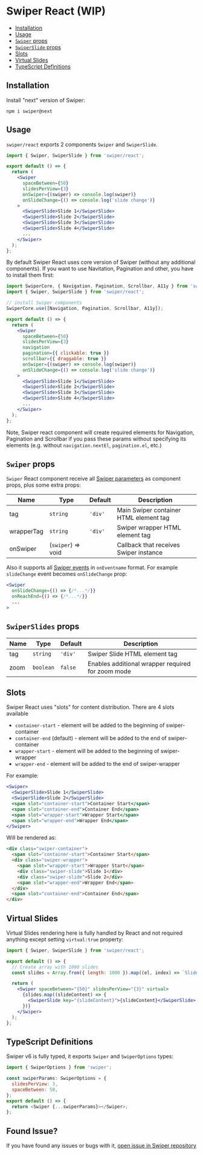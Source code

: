 # Swiper React (WIP)

- [Installation](#installation)
- [Usage](#usage)
- [`Swiper` props](#swiper-props)
- [`SwiperSlide` props](#swiperslide-props)
- [Slots](#slots)
- [Virtual Slides](#virtual-slides)
- [TypeScript Definitions](#typescript-definitions)

## Installation

Install "next" version of Swiper:

```
npm i swiper@next
```

## Usage

`swiper/react` exports 2 components `Swiper` and `SwiperSlide`.

```jsx
import { Swiper, SwiperSlide } from 'swiper/react';

export default () => {
  return (
    <Swiper
      spaceBetween={50}
      slidesPerView={3}
      onSwiper={(swiper) => console.log(swiper)}
      onSlideChange={() => console.log('slide change')}
    >
      <SwiperSlide>Slide 1</SwiperSlide>
      <SwiperSlide>Slide 2</SwiperSlide>
      <SwiperSlide>Slide 3</SwiperSlide>
      <SwiperSlide>Slide 4</SwiperSlide>
      ...
    </Swiper>
  );
};
```

By default Swiper React uses core version of Swiper (without any additional components). If you want to use Navitation, Pagination and other, you have to install them first:

```jsx
import SwiperCore, { Navigation, Pagination, Scrollbar, A11y } from 'swiper';
import { Swiper, SwiperSlide } from 'swiper/react';

// install Swiper components
SwiperCore.use([Navigation, Pagination, Scrollbar, A11y]);

export default () => {
  return (
    <Swiper
      spaceBetween={50}
      slidesPerView={3}
      navigation
      pagination={{ clickable: true }}
      scrollbar={{ draggable: true }}
      onSwiper={(swiper) => console.log(swiper)}
      onSlideChange={() => console.log('slide change')}
    >
      <SwiperSlide>Slide 1</SwiperSlide>
      <SwiperSlide>Slide 2</SwiperSlide>
      <SwiperSlide>Slide 3</SwiperSlide>
      <SwiperSlide>Slide 4</SwiperSlide>
      ...
    </Swiper>
  );
};
```

Note, Swiper react component will create required elements for Navigation, Pagination and Scrollbar if you pass these params without specifying its elements (e.g. without `navigation.nextEl`, `pagination.el`, etc.)

## `Swiper` props

`Swiper` React component receive all [Swiper parameters](https://swiperjs.com/api/#parameters) as component props, plus some extra props:

| Name       | Type               | Default | Description                            |
| ---------- | ------------------ | ------- | -------------------------------------- |
| tag        | `string`           | `'div'` | Main Swiper container HTML element tag |
| wrapperTag | `string`           | `'div'` | Swiper wrapper HTML element tag        |
| onSwiper   | (`swiper`) => void |         | Callback that receives Swiper instance |

Also it supports all [Swiper events](https://swiperjs.com/api/#events) in `onEventname` format. For example `slideChange` event becomes `onSlideChange` prop:

```jsx
<Swiper
  onSlideChange={() => {/*...*/}}
  onReachEnd={() => {/*...*/}}
  ...
>
```

## `SwiperSlides` props

| Name | Type      | Default | Description                                       |
| ---- | --------- | ------- | ------------------------------------------------- |
| tag  | `string`  | `'div'` | Swiper Slide HTML element tag                     |
| zoom | `boolean` | `false` | Enables additional wrapper required for zoom mode |

## Slots

Swiper React uses "slots" for content distribution. There are 4 slots available

- `container-start` - element will be added to the beginning of swiper-container
- `container-end` (default) - element will be added to the end of swiper-container
- `wrapper-start` - element will be added to the beginning of swiper-wrapper
- `wrapper-end` - element will be added to the end of swiper-wrapper

For example:

```jsx
<Swiper>
  <SwiperSlide>Slide 1</SwiperSlide>
  <SwiperSlide>Slide 2</SwiperSlide>
  <span slot="container-start">Container Start</span>
  <span slot="container-end">Container End</span>
  <span slot="wrapper-start">Wrapper Start</span>
  <span slot="wrapper-end">Wrapper End</span>
</Swiper>
```

Will be rendered as:

```html
<div class="swiper-container">
  <span slot="container-start">Container Start</span>
  <div class="swiper-wrapper">
    <span slot="wrapper-start">Wrapper Start</span>
    <div class="swiper-slide">Slide 1</div>
    <div class="swiper-slide">Slide 2</div>
    <span slot="wrapper-end">Wrapper End</span>
  </div>
  <span slot="container-end">Container End</span>
</div>
```

## Virtual Slides

Virtual Slides rendering here is fully handled by React and not required anything except setting `virtual:true` property:

```jsx
import { Swiper, SwiperSlide } from 'swiper/react';

export default () => {
  // Create array with 1000 slides
  const slides = Array.from({ length: 1000 }).map((el, index) => `Slide ${index + 1}`);

  return (
    <Swiper spaceBetween="{50}" slidesPerView="{3}" virtual>
      {slides.map((slideContent) => {
        <SwiperSlide key="{slideContent}">{slideContent}</SwiperSlide>;
      })}
    </Swiper>
  );
};
```

## TypeScript Definitions

Swiper v6 is fully typed, it exports `Swiper` and `SwiperOptions` types:

```js
import { SwiperOptions } from 'swiper';

const swiperParams: SwiperOptions = {
  slidesPerView: 3,
  spaceBetween: 50,
};
export default () => {
  return <Swiper {...swiperParams}></Swiper>;
};
```

## Found Issue?

If you have found any issues or bugs with it, [open issue in Swiper repository](https://github.com/nolimits4web/swiper/issues/new)
